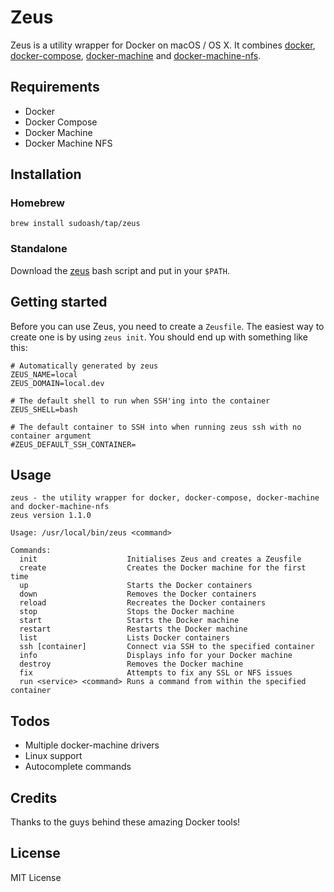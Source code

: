 # Zeus

Zeus is a utility wrapper for Docker on macOS / OS X. It combines [docker](https://docs.docker.com), [docker-compose](https://docs.docker.com/compose/), [docker-machine](https://docs.docker.com/machine/) and [docker-machine-nfs](https://github.com/adlogix/docker-machine-nfs).

## Requirements

  - Docker
  - Docker Compose
  - Docker Machine
  - Docker Machine NFS

## Installation

### Homebrew

```
brew install sudoash/tap/zeus
```

### Standalone

Download the [zeus](https://raw.githubusercontent.com/sudoash/zeus/master/zeus) bash script and put in your `$PATH`.

## Getting started

Before you can use Zeus, you need to create a `Zeusfile`. The easiest way to create one is by using `zeus init`. You should end up with something like this:

```
# Automatically generated by zeus
ZEUS_NAME=local
ZEUS_DOMAIN=local.dev

# The default shell to run when SSH'ing into the container
ZEUS_SHELL=bash

# The default container to SSH into when running zeus ssh with no container argument
#ZEUS_DEFAULT_SSH_CONTAINER=
```

## Usage
```
zeus - the utility wrapper for docker, docker-compose, docker-machine and docker-machine-nfs
zeus version 1.1.0

Usage: /usr/local/bin/zeus <command>

Commands:
  init                    Initialises Zeus and creates a Zeusfile
  create                  Creates the Docker machine for the first time
  up                      Starts the Docker containers
  down                    Removes the Docker containers
  reload                  Recreates the Docker containers
  stop                    Stops the Docker machine
  start                   Starts the Docker machine
  restart                 Restarts the Docker machine
  list                    Lists Docker containers
  ssh [container]         Connect via SSH to the specified container
  info                    Displays info for your Docker machine
  destroy                 Removes the Docker machine
  fix                     Attempts to fix any SSL or NFS issues
  run <service> <command> Runs a command from within the specified container
 ```

## Todos

 - Multiple docker-machine drivers
 - Linux support
 - Autocomplete commands

## Credits

Thanks to the guys behind these amazing Docker tools!

## License

MIT License
